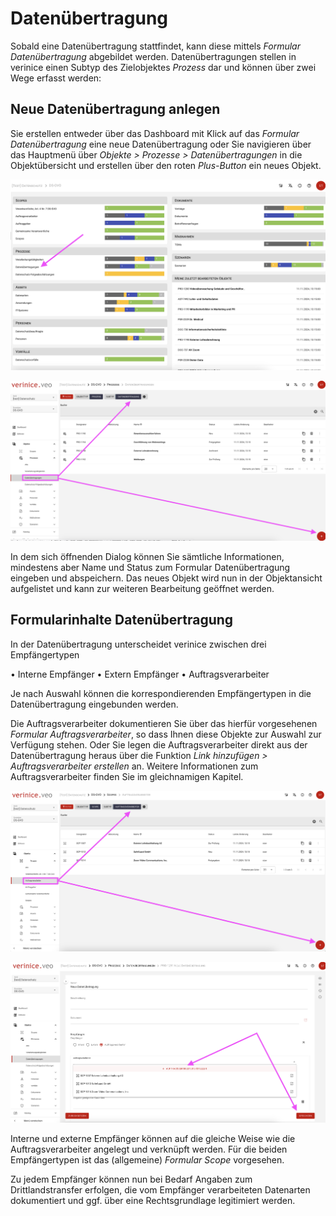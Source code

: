 <!-- © 2024 The Project Contributors - see AUTHORS.txt -->
# Datenübertragung

Sobald eine Datenübertragung stattfindet, kann diese mittels *Formular Datenübertragung* abgebildet werden. Datenübertragungen stellen in verinice einen Subtyp des Zielobjektes *Prozess* dar und können über zwei Wege erfasst werden:

## Neue Datenübertragung anlegen

Sie erstellen entweder über das Dashboard mit Klick auf das *Formular Datenübertragung* eine neue Datenübertragung oder Sie navigieren über das Hauptmenü über *Objekte > Prozesse > Datenübertragungen* in die Objektübersicht und erstellen über den roten *Plus-Button* ein neues Objekt.

![Datenübertragung](/assets/domain-ds-gvo/Bild13.png)

![Datenübertragung](/assets/domain-ds-gvo/Bild13a.png)

In dem sich öffnenden Dialog können Sie sämtliche Informationen, mindestens aber Name und Status zum Formular Datenübertragung eingeben und abspeichern.
Das neues Objekt wird nun in der Objektansicht aufgelistet und kann zur weiteren Bearbeitung geöffnet werden.

## Formularinhalte Datenübertragung

In der Datenübertragung unterscheidet verinice zwischen drei Empfängertypen

• Interne Empfänger
• Extern Empfänger
• Auftragsverarbeiter

Je nach Auswahl können die korrespondierenden Empfängertypen in die Datenübertragung eingebunden werden.

Die Auftragsverarbeiter dokumentieren Sie über das hierfür vorgesehenen *Formular Auftragsverarbeiter*, so dass Ihnen diese Objekte zur Auswahl zur Verfügung stehen. Oder Sie legen die Auftragsverarbeiter direkt aus der Datenübertragung heraus über die Funktion *Link hinzufügen > Auftragsverarbeiter erstellen* an.
Weitere Informationen zum Auftragsverarbeiter finden Sie im gleichnamigen Kapitel.

![Datenübertragung](/assets/domain-ds-gvo/Bild14.png)

![Datenübertragung](/assets/domain-ds-gvo/Bild14a.png)

Interne und externe Empfänger können auf die gleiche Weise wie die Auftragsverarbeiter angelegt und verknüpft werden. Für die beiden Empfängertypen ist das (allgemeine) *Formular Scope* vorgesehen.

Zu jedem Empfänger können nun bei Bedarf Angaben zum Drittlandstransfer erfolgen, die vom Empfänger verarbeiteten Datenarten dokumentiert und ggf. über eine Rechtsgrundlage legitimiert werden.

